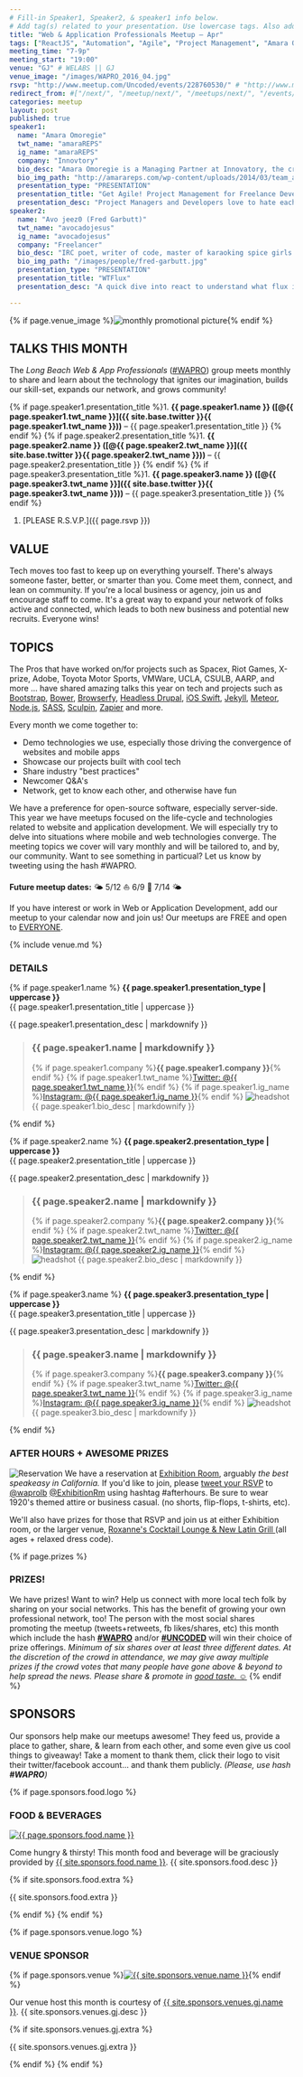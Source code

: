 ```yaml
---
# Fill-in Speaker1, Speaker2, & speaker1 info below.
# Add tag(s) related to your presentation. Use lowercase tags. Also add "Your Name" as a tag.
title: "Web & Application Professionals Meetup – Apr"
tags: ["ReactJS", "Automation", "Agile", "Project Management", "Amara Omoregie", "Fred Garbutt", "Mike Stewart", "Innovatory", "Media Done Right", "Gunn|Jerkens"]
meeting_time: "7-9p"
meeting_start: "19:00"
venue: "GJ" # WELABS || GJ
venue_image: "/images/WAPRO_2016_04.jpg"
rsvp: "http://www.meetup.com/Uncoded/events/228760530/" # "http://www.meetup.com/Uncoded/events/225429587/"
redirect_from: #["/next/", "/meetup/next/", "/meetups/next/", "/events/next/"]
categories: meetup
layout: post
published: true
speaker1:
  name: "Amara Omoregie"  
  twt_name: "amaraREPS"
  ig_name: "amaraREPS"
  company: "Innovtory"
  bio_desc: "Amara Omoregie is a Managing Partner at Innovatory, the creative services division of We Labs. She is passionate about sales, marketing, and business development and has a major soft spot for entrepreneurs with innovative ideas. Mostly known for her bicoastal temperament and obsession with food, wine, and coffee, she likes long walks on the beach and hates hot chocolate."
  bio_img_path: "http://amarareps.com/wp-content/uploads/2014/03/team_amara-w560h640.jpg"
  presentation_type: "PRESENTATION"
  presentation_title: "Get Agile! Project Management for Freelance Developers"
  presentation_desc: "Project Managers and Developers love to hate each other, especially when they are the same person. Do you struggle with managing timelines, scope creep, and client's overall expectations? Learn some tips and tricks on how to structure a project for success from the beginning by taking control of the process and leading the entire thing from start to finish. We'll also look at ways to manage and scope projects in an effort to make projects more profitable, through Agile Project Management, and deliver them on-time. There will be plenty of time for a Q&A and to share horror stories/scenarios for how to deal with unruly clients that make projects that start out exciting, turn into nightmares."
speaker2:
  name: "Avo jeez0 (Fred Garbutt)"  
  twt_name: "avocadojesus"
  ig_name: "avocadojesus"
  company: "Freelancer"
  bio_desc: "IRC poet, writer of code, master of karaoking spice girls ballades"
  bio_img_path: "/images/people/fred-garbutt.jpg"
  presentation_type: "PRESENTATION"
  presentation_title: "WTFlux"
  presentation_desc: "A quick dive into react to understand what flux is, when/why you should use it, and how to implement it on a  very basic level."

---
```


{% if page.venue_image %}<img src="{{ base.url }}{{ page.venue_image }}" alt="monthly promotional picture">{% endif %}

## TALKS THIS MONTH  
The _Long Beach Web & App Professionals_ ([#WAPRO](https://twitter.com/intent/tweet?text=I%27m%20excited%20for%20the%20%23WAPRO%20meetup%20this%20month!%20meetup.com%2Funcoded%2Fevents%2F%20%40uncodedlb%20%23uncoded)) group meets monthly to share and learn about the technology that ignites our imagination, builds our skill-set, expands our network, and grows community!

{% if page.speaker1.presentation_title  %}1. <strong>{{ page.speaker1.name }} ([@{{ page.speaker1.twt_name }}]({{ site.base.twitter }}{{ page.speaker1.twt_name }}))</strong> – {{ page.speaker1.presentation_title }}  {% endif %}
{% if page.speaker2.presentation_title  %}1. <strong>{{ page.speaker2.name }} ([@{{ page.speaker2.twt_name }}]({{ site.base.twitter }}{{ page.speaker2.twt_name }}))</strong> – {{ page.speaker2.presentation_title }}  {% endif %}
{% if page.speaker3.presentation_title  %}1. <strong>{{ page.speaker3.name }} ([@{{ page.speaker3.twt_name }}]({{ site.base.twitter }}{{ page.speaker3.twt_name }}))</strong> – {{ page.speaker3.presentation_title }}  {% endif %}
1. [PLEASE R.S.V.P.]({{ page.rsvp }})

<!--break-->

## VALUE

Tech moves too fast to keep up on everything yourself.  There's always someone faster, better, or smarter than you.  Come meet them, connect, and lean on community.  If you're a local business or agency, join us and encourage staff to come.  It's a great way to expand your network of folks active and connected, which leads to both new business and potential new recruits.  Everyone wins!


## TOPICS

The Pros that have worked on/for projects such as Spacex, Riot Games, X-prize, Adobe, Toyota Motor Sports, VMWare, UCLA, CSULB, AARP, and more ... have shared amazing talks this year on tech and projects such as [Bootstrap](http://getbootstrap.com/), [Bower](http://bower.io), [Browserfy](http://browserify.org/), [Headless Drupal](https://github.com/davidhwang/horseman), [iOS Swift](https://developer.apple.com/swift/), [Jekyll](http://jekyllrb.com), [Meteor](https://www.meteor.com/), [Node.js](https://iojs.org/en/), [SASS](http://sass-lang.com/), [Sculpin](http://sculpin.io), [Zapier](http://zapier.com) and more.

Every month we come together to:

* Demo technologies we use, especially those driving the convergence of websites and mobile apps
* Showcase our projects built with cool tech
* Share industry "best practices"
* Newcomer Q&A's
* Network, get to know each other, and otherwise have fun

We have a preference for open-source software, especially server-side.  This year we have meetups focused on the life-cycle and technologies related to website and application development.  We will especially try to delve into situations where mobile and web technologies converge.  The meeting topics we cover will vary monthly and will be tailored to, and by, our community.  Want to see something in particual?  Let us know by tweeting using the hash #WAPRO.  

**Future meetup dates:**  🌤 5/12 ⛵ 6/9 🌊 7/14 🌤

If you have interest or work in Web or Application Development, add our meetup to your calendar now and join us! Our meetups are FREE and open to [EVERYONE](https://github.com/uncodedlb/uncoded-policies).


{% include venue.md %}


### DETAILS
{% if page.speaker1.name  %}
  **{{ page.speaker1.presentation_type | uppercase }}**  
  {{ page.speaker1.presentation_title | uppercase }}  

  {{ page.speaker1.presentation_desc | markdownify }}  

  <blockquote>
  <h3> {{ page.speaker1.name | markdownify }} </h3>

  {% if page.speaker1.company %}<strong>{{ page.speaker1.company }}</strong>{% endif %}  {% if page.speaker1.twt_name %}<a href="https://twitter.com/{{ page.speaker1.twt_name }}">Twitter: @{{ page.speaker1.twt_name }}</a>{% endif %}
  {% if page.speaker1.ig_name %}<a href="https://www.instagram.com/{{ page.speaker1.ig_name }}">Instagram: @{{ page.speaker1.ig_name }}</a>{% endif %}
  <img src="{{ site.baseurl }}{{ page.speaker1.bio_img_path }}" alt="headshot" class="headshot">
  {{ page.speaker1.bio_desc | markdownify }}  
  </blockquote>
{% endif %}


{% if page.speaker2.name %}
  **{{ page.speaker2.presentation_type | uppercase }}**  
  {{ page.speaker2.presentation_title | uppercase }}  

  {{ page.speaker2.presentation_desc | markdownify }}
  <blockquote>
  <h3> {{ page.speaker2.name | markdownify }} </h3>

  {% if page.speaker2.company %}<strong>{{ page.speaker2.company }}</strong>{% endif %}  {% if page.speaker2.twt_name %}<a href="https://twitter.com/{{ page.speaker2.twt_name }}">Twitter: @{{ page.speaker2.twt_name }}</a>{% endif %}
  {% if page.speaker2.ig_name %}<a href="https://www.instagram.com/{{ page.speaker2.ig_name }}">Instagram: @{{ page.speaker2.ig_name }}</a>{% endif %}  
  <img src="{{ site.baseurl }}{{ page.speaker2.bio_img_path }}" alt="headshot" class="headshot">
  {{ page.speaker2.bio_desc | markdownify }}  
  </blockquote>
{% endif %}

{% if page.speaker3.name  %}
  **{{ page.speaker3.presentation_type | uppercase }}**  
  {{ page.speaker3.presentation_title | uppercase }}  

  {{ page.speaker3.presentation_desc | markdownify }}
  <blockquote>
  <h3> {{ page.speaker3.name | markdownify }} </h3>

  {% if page.speaker3.company %}<strong>{{ page.speaker3.company }}</strong>{% endif %} {% if page.speaker3.twt_name %}<a href="https://twitter.com/{{ page.speaker3.twt_name }}">Twitter: @{{ page.speaker3.twt_name }}</a>{% endif %}
  {% if page.speaker3.ig_name %}<a href="https://www.instagram.com/{{ page.speaker3.ig_name }}">Instagram: @{{ page.speaker3.ig_name }}</a>{% endif %}
  <img src="{{ site.baseurl }}{{ page.speaker3.bio_img_path }}" alt="headshot" class="headshot">
  {{ page.speaker3.bio_desc | markdownify }}  
  </blockquote>
{% endif %}


### AFTER HOURS + AWESOME PRIZES

![Reservation](/images/exibitionrm_reservation_2016_04.png)
We have a reservation at [Exhibition Room](http://www.theexhibitionroom.com/), arguably *the best speakeasy in California.*  If you'd like to join, please [tweet your RSVP](https://twitter.com/intent/tweet?text=Sounds%20awesome%20to%20spend%20%40waprolb%20%23afterhours%20%40ExhibitionRm%20speakeasy.%20I%27ll%20dress%2020%27s%20themed%20or%20biz%20casual!%20%23ThisIsLB%20%23uncoded%20%23wapro) to [@waprolb](https://twitter.com/waprolb) [@ExhibitionRm](https://twitter.com/ExhibitionRm) using hashtag #afterhours.  Be sure to wear 1920's themed attire or business casual.  (no shorts, flip-flops, t-shirts, etc).  

We'll also have prizes for those that RSVP and join us at either Exhibition room, or the larger venue, [Roxanne's Cocktail Lounge & New Latin Grill ](http://www.roxanneslounge.com/) (all ages + relaxed dress code).



{% if page.prizes %}
  ### PRIZES!  

  We have prizes!  Want to win?  Help us connect with more local tech folk by sharing on your social networks.  This has the benefit of growing your own professional network, too! The person with the most social shares promoting the meetup (tweets+retweets, fb likes/shares, etc) this month which include the hash [**#WAPRO**](https://twitter.com/intent/tweet?text=I%27m%20excited%20for%20the%20%23WAPRO%20meetup%20this%20month!%20meetup.com%2Funcoded%2Fevents%2F%20%40uncodedlb%20%23uncoded) and/or **[#UNCODED](https://twitter.com/intent/tweet?text=I%27m%20excited%20for%20the%20%23WAPRO%20meetup%20this%20month!%20meetup.com%2Funcoded%2Fevents%2F%20%40uncodedlb%20%23uncoded)** will win their choice of prize offerings.  *Minimum of six shares over at least three different dates.  At the discretion of the crowd in attendance, we may give away multiple prizes if the crowd votes that many people have gone above & beyond to help spread the news.  Please share & promote in [good taste. ☺](https://github.com/uncodedlb/uncoded-policies)*
{% endif %}


## SPONSORS

Our sponsors help make our meetups awesome! They feed us, provide a place to gather, share, & learn from each other, and some even give us cool things to giveaway!  Take a moment to thank them, click their logo to visit their twitter/facebook account... and thank them publicly.  *(Please, use hash __#WAPRO__)*

{% if page.sponsors.food.logo %}
  ### FOOD & BEVERAGES

  <a href="{{ site.base.twitter }}{{ page.sponsors.food.twitter }}" target="_blank"><img class="logo" src='{{ page.sponsors.food.logo }}' alt='{{ page.sponsors.food.name }}'></a>
  <p>Come hungry & thirsty! This month food and beverage will be graciously provided by <a href="{{ site.base.twitter }}{{ site.sponsors.food.twitter }}" target="_blank">{{ site.sponsors.food.name }}</a>.  {{ site.sponsors.food.desc }}</p>
  {% if site.sponsors.food.extra %}<p>{{ site.sponsors.food.extra }}</p>{% endif %}
{% endif %}

{% if page.sponsors.venue.logo %}
  ### VENUE SPONSOR

  {% if page.sponsors.venue %}<a href="{{ site.base.twitter }}{{ site.sponsors.venue.twitter }}" target="_blank"><img class="logo" src='{{ site.sponsors.venue.logo }}' alt='{{ site.sponsors.venue.name }}'></a>{% endif %}
  <p>Our venue host this month is courtesy of <a href="{{ site.base.twitter }}{{ site.sponsors.venues.gj.twitter }}" target="_blank">{{ site.sponsors.venues.gj.name }}</a>.  {{ site.sponsors.venues.gj.desc }}</p>
  {% if site.sponsors.venues.gj.extra %}<p>{{ site.sponsors.venues.gj.extra }}</p>{% endif %}
{% endif %}

